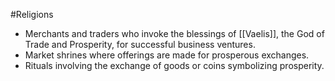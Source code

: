 
#Religions 
   - Merchants and traders who invoke the blessings of [[Vaelis]], the God of Trade and Prosperity, for successful business ventures.
   - Market shrines where offerings are made for prosperous exchanges.
   - Rituals involving the exchange of goods or coins symbolizing prosperity.
